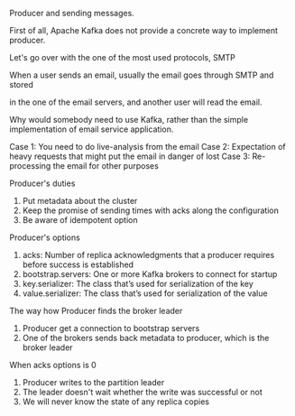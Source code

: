 Producer and sending messages.

First of all, Apache Kafka does not provide a concrete way to implement producer.

Let's go over with the one of the most used protocols, SMTP

When a user sends an email, usually the email goes through SMTP and stored 

in the one of the email servers, and another user will read the email.

Why would somebody need to use Kafka, rather than the simple implementation of email service application.

Case 1: You need to do live-analysis from the email
Case 2: Expectation of heavy requests that might put the email in danger of lost
Case 3: Re-processing the email for other purposes



Producer's duties
 1. Put metadata about the cluster
 2. Keep the promise of sending times with acks along the configuration
 3. Be aware of idempotent option

Producer's options
 1. acks:  Number of replica acknowledgments that a producer requires before success is established
 2. bootstrap.servers: One or more Kafka brokers to connect for startup 
 3. key.serializer: The class that’s used for serialization of the key
 4. value.serializer: The class that’s used for serialization of the value

The way how Producer finds the broker leader

 1. Producer get a connection to bootstrap servers
 2. One of the brokers sends back metadata to producer, which is the broker leader 

When acks options is 0
 1. Producer writes to the partition leader
 2. The leader doesn't wait whether the write was successful or not
 3. We will never know the state of any replica copies